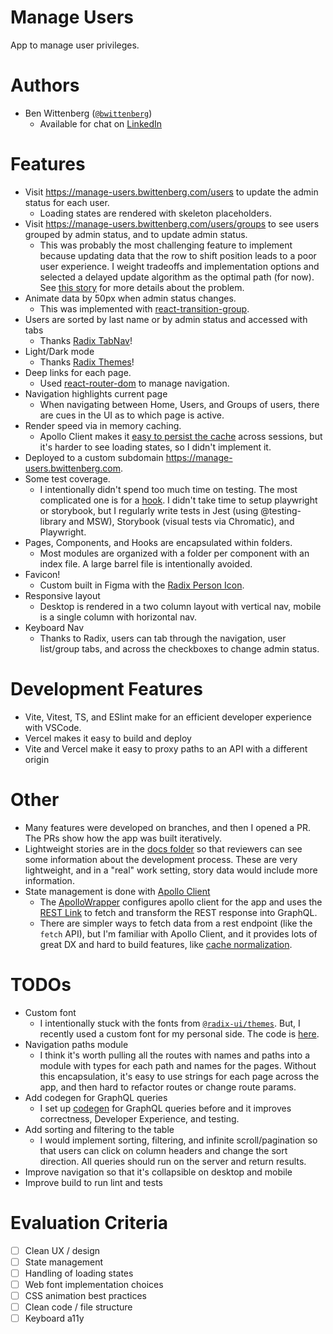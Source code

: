 # Manage Users

App to manage user privileges.

# Authors

- Ben Wittenberg ([`@bwittenberg`](https://github.com/bwittenberg))
  - Available for chat on [LinkedIn](https://www.linkedin.com/in/benjamin-wittenberg/)

# Features

- Visit https://manage-users.bwittenberg.com/users to update the admin status for each user.
  - Loading states are rendered with skeleton placeholders.
- Visit https://manage-users.bwittenberg.com/users/groups to see users grouped by admin status, and to update admin status.
  - This was probably the most challenging feature to implement because updating data that the row to shift position leads to a poor user experience. I weight tradeoffs and implementation options and selected a delayed update algorithm as the optimal path (for now). See [this story](https://github.com/bwittenberg/manage-users/blob/main/docs/stories/story7ImproveUXWhenTogglingAdminOnGroupedTable.md) for more details about the problem.
- Animate data by 50px when admin status changes.
  - This was implemented with [react-transition-group](https://reactcommunity.org/react-transition-group/css-transition).
- Users are sorted by last name or by admin status and accessed with tabs
  - Thanks [Radix TabNav](https://www.radix-ui.com/themes/docs/components/tab-nav)!
- Light/Dark mode
  - Thanks [Radix Themes](https://www.radix-ui.com/themes/docs/theme/dark-mode)!
- Deep links for each page.
  - Used [react-router-dom](https://reactrouter.com/en/main) to manage navigation.
- Navigation highlights current page
  - When navigating between Home, Users, and Groups of users, there are cues in the UI as to which page is active.
- Render speed via in memory caching.
  - Apollo Client makes it [easy to persist the cache](https://www.apollographql.com/docs/react/caching/advanced-topics/#persisting-the-cache) across sessions, but it's harder to see loading states, so I didn't implement it.
- Deployed to a custom subdomain https://manage-users.bwittenberg.com.
- Some test coverage.
  - I intentionally didn't spend too much time on testing. The most complicated one is for a [hook](https://github.com/bwittenberg/manage-users/blob/main/src/hooks/useDelayedUpdate/useDelayedUpdate.test.ts). I didn't take time to setup playwright or storybook, but I regularly write tests in Jest (using @testing-library and MSW), Storybook (visual tests via Chromatic), and Playwright.
- Pages, Components, and Hooks are encapsulated within folders.
  - Most modules are organized with a folder per component with an index file. A large barrel file is intentionally avoided.
- Favicon!
  - Custom built in Figma with the [Radix Person Icon](https://www.figma.com/design/9Df5CaFUEomVzn20gRpaX3/Radix-Icons?node-id=0-1&t=MAYR0JC1BkKKZupH-0).
- Responsive layout
  - Desktop is rendered in a two column layout with vertical nav, mobile is a single column with horizontal nav.
- Keyboard Nav
  - Thanks to Radix, users can tab through the navigation, user list/group tabs, and across the checkboxes to change admin status.

# Development Features

- Vite, Vitest, TS, and ESlint make for an efficient developer experience with VSCode.
- Vercel makes it easy to build and deploy
- Vite and Vercel make it easy to proxy paths to an API with a different origin

# Other

- Many features were developed on branches, and then I opened a PR. The PRs show how the app was built iteratively.
- Lightweight stories are in the [docs folder](https://github.com/bwittenberg/manage-users/tree/main/docs/stories) so that reviewers can see some information about the development process. These are very lightweight, and in a "real" work setting, story data would include more information.
- State management is done with [Apollo Client](https://www.apollographql.com/docs/react/)
  - The [ApolloWrapper](https://github.com/bwittenberg/manage-users/blob/main/src/gql/ApolloWrapper/ApolloWrapper.tsx) configures apollo client for the app and uses the [REST Link](https://www.apollographql.com/docs/react/api/link/apollo-link-rest/) to fetch and transform the REST response into GraphQL.
  - There are simpler ways to fetch data from a rest endpoint (like the `fetch` API), but I'm familiar with Apollo Client, and it provides lots of great DX and hard to build features, like [cache normalization](https://www.apollographql.com/docs/react/caching/overview/#data-normalization).

# TODOs

- Custom font
  - I intentionally stuck with the fonts from [`@radix-ui/themes`](https://www.radix-ui.com/). But, I recently used a custom font for my personal side. The code is [here](https://github.com/bwittenberg/monorepo/blob/main/apps/personal/src/components/Fonts/Geist/GeistFont.css.ts).
- Navigation paths module
  - I think it's worth pulling all the routes with names and paths into a module with types for each path and names for the pages. Without this encapsulation, it's easy to use strings for each page across the app, and then hard to refactor routes or change route params.
- Add codegen for GraphQL queries
  - I set up [codegen](https://the-guild.dev/graphql/codegen) for GraphQL queries before and it improves correctness, Developer Experience, and testing.
- Add sorting and filtering to the table
  - I would implement sorting, filtering, and infinite scroll/pagination so that users can click on column headers and change the sort direction. All queries should run on the server and return results.
- Improve navigation so that it's collapsible on desktop and mobile
- Improve build to run lint and tests

# Evaluation Criteria

- [ ] Clean UX / design
- [ ] State management
- [ ] Handling of loading states
- [ ] Web font implementation choices
- [ ] CSS animation best practices
- [ ] Clean code / file structure
- [ ] Keyboard a11y
